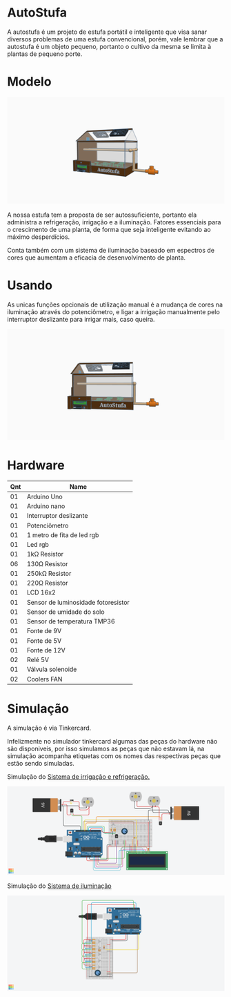 # AutoStufa
A autostufa é um projeto de estufa portátil e inteligente que visa sanar diversos problemas de uma estufa convencional, porém, vale lembrar que a autostufa é um objeto pequeno, portanto o cultivo da mesma se limita à plantas de pequeno porte.

# Modelo
<img src="https://github.com/Augusto-Viniciuss/AutoStufa/blob/main/Imgs/Copy%20of%20Projeto%20IEC%20-%20Auto%20Estufa%20(3).png?raw=true"/>

A nossa estufa tem a proposta de ser autossuficiente, portanto ela administra a refrigeração, irrigação e a iluminação. Fatores essenciais para o crescimento de uma planta, de forma que seja inteligente evitando ao máximo desperdícios.

Conta também com um sistema de iluminação baseado em espectros de cores que aumentam a eficacia de desenvolvimento de planta.

# Usando

As unicas funções opcionais de utilização manual é a mudança de cores na iluminação através do potenciômetro, e ligar a irrigação manualmente pelo interruptor deslizante para irrigar mais, caso queira.

<img src="https://github.com/Augusto-Viniciuss/AutoStufa/blob/main/Imgs/Copy%20of%20Projeto%20IEC%20-%20Auto%20Estufa%20(2).png?raw=true"/>

# Hardware

|Qnt	|Name                                            |      
|-------|------------------------------------------------|	
|01	|Arduino Uno                            |
|01	|Arduino nano                            |
|01 	|Interruptor deslizante                      |
|01 	|Potenciômetro                                     |
|01	|1 metro de fita de led rgb                            |
|01	|Led rgb                            |
|01	|1kΩ Resistor                                    |
|06	|130Ω Resistor                                   |
|01	|250kΩ Resistor                           |
|01	|220Ω Resistor                           |
|01	|LCD 16x2                           |
|01	|Sensor de luminosidade fotoresistor                          |
|01	|Sensor de umidade do solo                            |
|01 	|Sensor de temperatura TMP36                           |
|01	|Fonte de 9V                                     |
|01	|Fonte de 5V  |
|01 	|Fonte de 12V                                      |
|02     |Relé 5V                            |
|01	|Válvula solenoide                           |
|02	|Coolers FAN                           |

# Simulação

A simulação é via Tinkercard.

Infelizmente no simulador tinkercard algumas das peças do hardware não são disponiveis, por isso simulamos as peças que não estavam lá, na simulação acompanha etiquetas com os nomes das respectivas peças que estão sendo simuladas.

Simulação do [Sistema de irrigação e refrigeração.](https://www.tinkercad.com/embed/24ZMURTbk8Z?editbtn=1)

[<img src= "https://github.com/Augusto-Viniciuss/AutoStufa/blob/main/Imgs/Sistema%20da%20Autostufa.%20(4).png?raw=true"/>](https://www.tinkercad.com/embed/24ZMURTbk8Z?editbtn=1)

Simulação do [Sistema de iluminação](https://www.tinkercad.com/embed/ksg0cst6G36?editbtn=1)

[<img src="https://github.com/Augusto-Viniciuss/AutoStufa/blob/main/Imgs/Sistema%20de%20ilumina%C3%A7%C3%A3o%20Autostufa.%20(2).png?raw=true"/>](https://www.tinkercad.com/embed/ksg0cst6G36?editbtn=1)
